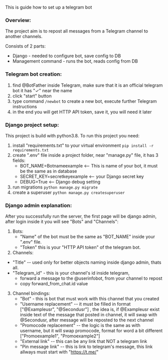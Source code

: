This is guide how to set up a telegram bot

### Overview:
The project aim is to repost all messages from a Telegram channel to another channels.

Consists of 2 parts:
- Django - needed to configure bot, save config to DB
- Management command - runs the bot, reads config from DB

### Telegram bot creation:
1. find @BotFather inside Telegram, make sure that it is an official telegram bot it has "✓" near the name
2. click "start" button
3. type command `/newbot` to create a new bot, execute further Telegram instructions
4. in the end you will get HTTP API token, save it, you will need it later
 
### Django project setup:
This project is build with python3.8. To run this project you need:
1. install "requirements.txt" to your virtual environment `pip install -r requirements.txt`
2. create  ".env" file inside a project folder, near "manage.py" file, it has 3 fields:
   - BOT_NAME=Botnameexample <-- This is name of your bot, it must be the same as in database
   - SECRET_KEY=secretkeyexample <-- your Django secret key
   - DEBUG=True <-- Django debug setting
3. run migrations `python manage.py migrate`
4. create a superuser `python manage.py createsuperuser`

### Django admin explanation:
After you successfully run the server, the first page will be django admin, after login inside it you will see "Bots" and "Channels":
1. Bots:    
    - "Name" of the bot must be the same as "BOT_NAME" inside your ".env" file.
    - "Token" this is your "HTTP API token" of the telegram bot.
2. Channels:
  - "Title" -- used only for better objects naming inside django admin, thats all.
  - "Telegram_id" - this is your channel's id inside telegram, 
     - forward a message to the @userinfobot, from your channel to repost
     - copy forward_from_chat.id value
3. Channel bindings:
   - "Bot" - this is bot that must work with this channel that you created
   - "Username replacement" -- it must be filled in format ["@Exampleusr", "@Secondusr"] , the idea is, if @Exampleusr exist inside text of the message that posted in channel, it will swap with @Secondusr, after message will be reposted to the next channel
   - "Promocode replacement" -- the logic is the same as with username, but it will swap promocode, format for word a bit different ["Promoexample1", "Promoexample2"]
   - "External link" -- this can be any link that NOT a telegram link
   - "Pin message link" -- this is link to telegram's message, this link allways must start with "https://t.me/"
   